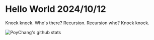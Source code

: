 # Hello World 2024/10/12

Knock knock.
Who's there?
Recursion.
Recursion who?
Knock knock.

![PoyChang's github stats](https://github-readme-stats.vercel.app/api?username=poychang&show_icons=true&theme=dracula)
